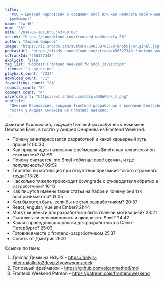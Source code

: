 ```yaml
---
title:
  "#56 – Дмитрий Карловский о создании $mol или как написать свой нишевый
  фреймворк"
name: "fw-56"
num: "56"
date: "2018-06-10T10:53:43+00:00"
scLink: "https://soundcloud.com/frontend-weekend/fw-56"
author: "Андрей Смирнов"
image: "https://i1.sndcdn.com/avatars-000358703579-bnobxj-original.jpg"
podcastUrl: "https://feeds.soundcloud.com/stream/456327348-frontend-weekend-fw-56.m4a"
scTrackId: "456327348"
explicit: false
tag_list: "Podcast Frontend Weekend fw $mol javascript"
license: "cc-by-nc-nd"
playback_count: "7234"
download_count: "71"
favoritings_count: "84"
reposts_count: "8"
comment_count: "4"
waveform_url: "https://w1.sndcdn.com/qlpldM0WPUnF_m.png"
subtitle:
  "Дмитрий Карловский, ведущий frontend-разработчик в компании Deutsche Bank, в
  гостях у Андрея Смирнова из Frontend Weekend. "
---
```


Дмитрий Карловский, ведущий frontend-разработчик в компании Deutsche Bank, в
гостях у Андрея Смирнова из Frontend Weekend.

- Почему заинтересовался разработкой и какой карьерный путь прошел?
  <timecode sec="30">00:30</timecode>
- Как пришла идея написания фреймворка \$mol и как технически он создавался?
  <timecode sec="295">04:55</timecode>
- Почему считается, что \$mol «обогнал своё время», и где популярность?
  <timecode sec="592">09:52</timecode>
- Теряется ли мотивация при отсутствии признания такого огромного труда?
  <timecode sec="806">13:26</timecode>
- Насколько тяжело происходит downgrade с руководителя обратно в разработчики?
  <timecode sec="973">16:13</timecode>
- Как пишутся именно такие статьи на Хабре и почему они так воспринимаются?
  <timecode sec="1085">18:05</timecode>
- Кем бы хотел быть, если бы не стал разработчиком?
  <timecode sec="1237">20:37</timecode>
- React, Angular, Vue или Ember? <timecode sec="1304">21:44</timecode>
- Могут ли деньги для разработчика быть главной мотивацией?
  <timecode sec="1401">23:21</timecode>
- Пытались ли рекламировать и продвигать \$mol?
  <timecode sec="1482">24:42</timecode>
- Какая справедливая зарплата для разработчика в Санкт-Петербурге?
  <timecode sec="1503">25:03</timecode>
- Готовим вместе с frontend-разработчиком <timecode sec="1537">25:37</timecode>
- Советы от Дмитрия <timecode sec="1591">26:31</timecode>

Ссылки по теме:

1. Доклад Димы на HolyJS – <https://holyjs-piter.ru/talks/o2devptzfyowwsgmycoek>
2. Тот самый фреймворк – <https://github.com/eigenmethod/mol>
3. Frontend Weekend Patreon – <https://patreon.com/frontendweekend>
